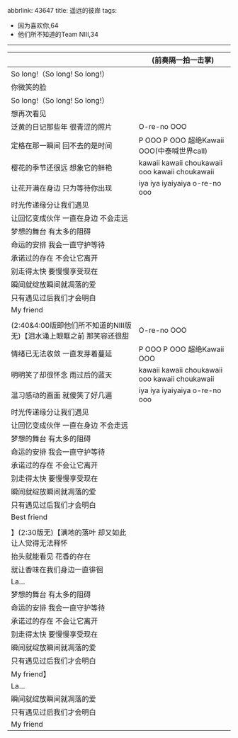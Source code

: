abbrlink: 43647
title: 遥远的彼岸
tags:
  - 因为喜欢你,64
  - 他们所不知道的Team NIII,34
---
|      |(前奏隔一拍一击掌)|
|--|--|
|So long!（So long! So long!）|      |
|你微笑的脸|      |
|So long!（So long! So long!）|      |
|想再次看见|      |
|泛黄的日记那些年 很青涩的照片|O-re-no OOO|
|定格在那一瞬间 回不去的是时间|P OOO P OOO 超绝Kawaii OOO(中泰喊世界call)|
|樱花的季节还很远 想象它的鲜艳|kawaii kawaii choukawaii ooo kawaii choukawaii|
|让花开满在身边 只为等待你出现|iya iya iyaiyaiya o-re-no ooo|
|时光传递缘分让我们遇见|      |
|让回忆变成伙伴 一直在身边 不会走远|      |
|梦想的舞台 有太多的阻碍|      |
|命运的安排 我会一直守护等待|      |
|承诺过的存在 不会让它离开|      |
|别走得太快 要慢慢享受现在|      |
|瞬间就绽放瞬间就凋落的爱|      |
|只有遇见过后我们才会明白|      |
|My friend|      |
|      |      |
|(2:40&4:00版即他们所不知道的NIII版无)【泪水涌上眼眶之前 那笑容还很甜|O-re-no OOO|
|情绪已无法收敛 一直发芽着蔓延|P OOO P OOO 超绝Kawaii OOO|
|明明笑了却很怀念 雨过后的蓝天|kawaii kawaii choukawaii ooo kawaii choukawaii|
|温习感动的画面 就傻笑了好几遍|iya iya iyaiyaiya o-re-no ooo|
|时光传递缘分让我们遇见|      |
|让回忆变成伙伴 一直在身边 不会走远|      |
|梦想的舞台 有太多的阻碍|      |
|命运的安排 我会一直守护等待|      |
|承诺过的存在 不会让它离开|      |
|别走得太快 要慢慢享受现在|      |
|瞬间就绽放瞬间就凋落的爱|      |
|只有遇见过后我们才会明白|      |
|Best friend|      |
|      |      |
|】(2:30版无)【满地的落叶 却又如此让人觉得无法释怀|      |
|抬头就能看见 花香的存在|      |
|就让香味在我们身边一直徘徊|      |
|La…|      |
|梦想的舞台 有太多的阻碍|      |
|命运的安排 我会一直守护等待|      |
|承诺过的存在 不会让它离开|      |
|别走得太快 要慢慢享受现在|      |
|瞬间就绽放瞬间就凋落的爱|      |
|只有遇见过后我们才会明白|      |
|My friend】|      |
|La…|      |
|瞬间就绽放瞬间就凋落的爱|      |
|只有遇见过后我们才会明白|      |
|My friend|      |
